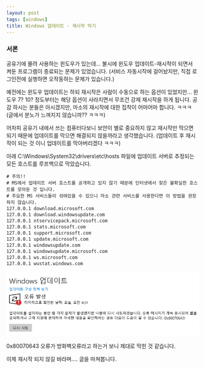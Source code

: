 ```yaml
---
layout: post
tags: [windows]
title: Windows 업데이트 - 재시작 막기
---
```


### 서론
공유기에 물려 사용하는 윈도우가 있는데...
불시에 윈도우 업데이트-재시작이 되면서 켜둔 프로그램이 종료되는 문제가 있었습니다.
(서비스 자동시작에 걸어놨지만, 직접 로그인전에 실행하면 오작동하는 문제가 있습니다.)

예전에는 윈도우 업데이트는 하되 재시작은 사람이 수동으로 하는 옵션이 있었지만...
윈도우 7? 10? 정도부터는 해당 옵션이 사라지면서 무조건 강제 재시작을 하게 됩니다.
공감 하시는 분들은 아시겠지만, 마소의 재시작에 대한 집착이 어마어마 합니다. ㅋㅋㅋ
(글에서 분노가 느껴지지 않습니까?? ㅋㅋㅋ)

어차피 공유기 내에서 쓰는 컴퓨터다보니 보안이 별로 중요하지 않고 재시작만 막으면 되기 때문에 업데이트를 막으면 해결되지 않을까라고 생각했습니다.
(업데이트 후 재시작이 되는 것 이니 업데이트를 막아버리겠다 ㅋㅋㅋ)

아래 C:\Windows\System32\drivers\etc\hosts 파일에 업데이트 서버로 추정되는 모든 호스트를 루프백으로 막았습니다.
```
# 주의!!
# MS에서 업데이트 서버 호스트를 공개하고 있지 않기 때문에 인터넷에서 찾은 불확실한 호스트를 모아둔 것 입니다.
# 주요한 MS 서비스들이 섞여있을 수 있으니 마소 관련 서비스를 사용한다면 이 방법을 권장하지 않습니다.
127.0.0.1 download.microsoft.com
127.0.0.1 download.windowsupdate.com
127.0.0.1 ntservicepack.microsoft.com
127.0.0.1 stats.microsoft.com
127.0.0.1 support.microsoft.com
127.0.0.1 update.microsoft.com
127.0.0.1 windowsupdate.com
127.0.0.1 windowsupdate.microsoft.com
127.0.0.1 ws.microsoft.com
127.0.0.1 wustat.windows.com
```

![2024-07-01-001.png](/file/blog/2024-07-01-001.png)

0x80070643 오류가 방화벽오류라고 하는거 보니 제대로 막힌 것 같습니다.

이제 재시작 되지 않길 바라며.... 글을 마쳐봅니다.